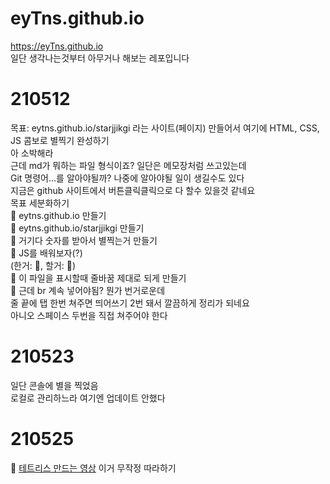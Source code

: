 # eyTns.github.io
https://eyTns.github.io  
일단 생각나는것부터 아무거나 해보는 레포입니다  

# 210512
목표: eytns.github.io/starjjikgi 라는 사이트(페이지) 만들어서 여기에 HTML, CSS, JS 콤보로 별찍기 완성하기  
아 소박해라  
근데 md가 뭐하는 파일 형식이죠? 일단은 메모장처럼 쓰고있는데  
Git 명령어...를 알아야될까? 나중에 알아야될 일이 생길수도 있다  
지금은 github 사이트에서 버튼클릭클릭으로 다 할수 있을것 같네요  
목표 세분화하기  
🌟 eytns.github.io 만들기  
🎯 eytns.github.io/starjjikgi 만들기  
🎯 거기다 숫자를 받아서 별찍는거 만들기  
🎯 JS를 배워보자(?)  
(한거: 🌟, 할거: 🎯)  
🌟 이 파일을 표시할때 줄바꿈 제대로 되게 만들기  
🌟 근데 br 계속 넣어야됨? 뭔가 번거로운데  
줄 끝에 탭 한번 쳐주면 띄어쓰기 2번 돼서 깔끔하게 정리가 되네요  
아니오 스페이스 두번을 직접 쳐주어야 한다  

# 210523  
일단 콘솔에 별을 찍었음  
로컬로 관리하느라 여기엔 업데이트 안했다  

# 210525
🌟 [테트리스 만드는 영상](https://www.youtube.com/watch?v=1lNy2mhvLFk) 이거 무작정 따라하기  

